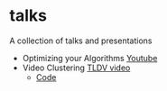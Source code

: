 # talks
A collection of talks and presentations
* Optimizing your Algorithms [Youtube](https://www.youtube.com/watch?v=gJjdHHvU3Sk)
* Video Clustering [TLDV video](https://tldv.io/app/meetings/66a5fa722256400012150132/)
  * [Code](https://github.com/wajihullahbaig/video_clustering)



